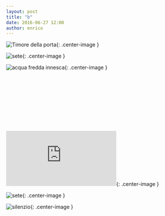 ```yaml
---
layout: post
title: "b"
date: 2016-06-27 12:00
author: enrico
---
```


![Timore della porta](http://5p2p.it/img/posts/per-sempre-mi-fai-paura.jpg){: .center-image }

![sete](http://www.inerboristeria.com/files/smettere-di-bere-fa-dimagrire.jpg){: .center-image }

![acqua fredda innesca](http://www.guidaallapesca.it/wp-content/uploads/2015/09/pesca-sul-ghiaccio.jpg){: .center-image }

<br><br><br><br><br><br><br><br>

![Sarà musica](http://www.ladigetto.it/files.php?file=/olds/Maurizio%20D%20C%20T.jpg){: .center-image }

![sete](http://www.inerboristeria.com/files/smettere-di-bere-fa-dimagrire.jpg){: .center-image }

![silenzio](http://www.suonoinfinito.it/wp-content/uploads/2015/11/suono-infinito-2184x1228.jpg){: .center-image }

